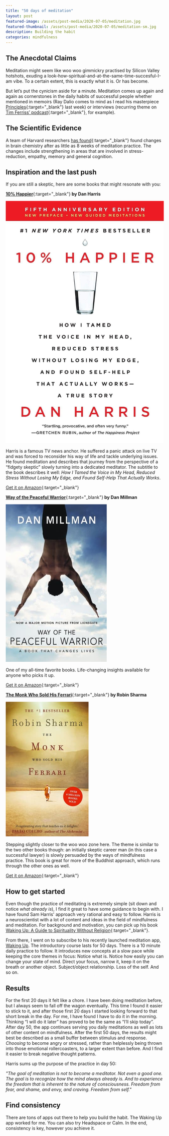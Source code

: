 ```yaml
---
title: "50 days of meditation"
layout: post
featured-image: /assets/post-media/2020-07-05/meditation.jpg
featured-thumbnail: /assets/post-media/2020-07-05/meditation-sm.jpg
description: Building the habit
categories: mindfulness
---
```


## The Anecdotal Claims

Meditation might seem like woo woo gimmickry practised by Silicon Valley hotshots, exuding a look-how-spiritual-and-at-the-same-time-succesful-I-am vibe. To a certain extent, this is exactly what it is. Or has become.

But let’s put the cynicism aside for a minute. Meditation comes up again and again as cornerstones in the daily habits of successful people whether mentioned in memoirs (Ray Dalio comes to mind as I read his masterpiece [Principles](https://www.amazon.com/gp/product/1501124021/ref=as_li_tl?ie=UTF8&camp=1789&creative=9325&creativeASIN=1501124021&linkCode=as2&tag=journeydev-20&linkId=6948d692da83ca41e07adcb10f21818c){:target="\_blank"} last week) or interviews (recurring theme on [Tim Ferriss’ podcast](https://tim.blog/podcast/){:target="\_blank"}, for example).

## The Scientific Evidence

A team of Harvard researchers [has found](https://scholar.harvard.edu/sara_lazar/publications){:target="\_blank"} found changes in brain chemistry after as little as 8 weeks of meditation practice. The changes include strengthening in areas that are involved in stress-reduction, empathy, memory and general cognition.

## Inspiration and the last push

If you are still a skeptic, here are some books that might resonate with you:

[<b>10% Happier</b>](https://www.amazon.com/gp/product/0062917609/ref=as_li_tl?ie=UTF8&camp=1789&creative=9325&creativeASIN=0062917609&linkCode=as2&tag=journeydev-20&linkId=f1dcf1d7dfee19223210bba4f7bc4ed5){:target="\_blank"}<b> by Dan Harris</b>

<img class="half-image" src="/assets/post-media/2020-07-05/ten_percent.jpg"/>

Harris is a famous TV news anchor. He suffered a panic attack on live TV and was forced to reconsider his way of life and tackle underlying issues. He found meditation and describes that journey from the perspective of a “fidgety skeptic” slowly turning into a dedicated meditator. The subtitle to the book describes it well: <em>How I Tamed the Voice in My Head, Reduced Stress Without Losing My Edge, and Found Self-Help That Actually Works</em>.

[Get it on Amazon](https://www.amazon.com/gp/product/0062917609/ref=as_li_tl?ie=UTF8&camp=1789&creative=9325&creativeASIN=0062917609&linkCode=as2&tag=journeydev-20&linkId=f1dcf1d7dfee19223210bba4f7bc4ed5){:target="\_blank"}

[<b>Way of the Peaceful Warrior</b>](https://www.amazon.com/gp/product/1932073205/ref=as_li_tl?ie=UTF8&camp=1789&creative=9325&creativeASIN=1932073205&linkCode=as2&tag=journeydev-20&linkId=1742ce0a4bcc4370294c3c60dc8b9970){:target="\_blank"}<b> by Dan Millman</b>

<img class="half-image" src="/assets/post-media/2020-07-05/way_of.jpg"/>

One of my all-time favorite books. Life-changing insights available for anyone who picks it up.

[Get it on Amazon](https://www.amazon.com/gp/product/1932073205/ref=as_li_tl?ie=UTF8&camp=1789&creative=9325&creativeASIN=1932073205&linkCode=as2&tag=journeydev-20&linkId=1742ce0a4bcc4370294c3c60dc8b9970){:target="\_blank"}

[<b>The Monk Who Sold His Ferrari</b>](https://www.amazon.com/gp/product/0062515675/ref=as_li_tl?ie=UTF8&camp=1789&creative=9325&creativeASIN=0062515675&linkCode=as2&tag=journeydev-20&linkId=3e23b1ad23fa772f4a9b03c21c53f85a){:target="\_blank"}<b> by Robin Sharma</b>

<img class="half-image" src="/assets/post-media/2020-07-05/monk.jpg"/>

Stepping slightly closer to the woo woo zone here. The theme is similar to the two other books though: an initially skeptic career man (in this case a successful lawyer) is slowly persuaded by the ways of mindfulness practice. This book is great for more of the Buddhist approach, which runs through the other ones as well.

[Get it on Amazon](https://www.amazon.com/gp/product/0062515675/ref=as_li_tl?ie=UTF8&camp=1789&creative=9325&creativeASIN=0062515675&linkCode=as2&tag=journeydev-20&linkId=3e23b1ad23fa772f4a9b03c21c53f85a){:target="\_blank"}

## How to get started

Even though the practice of meditating is extremely simple (sit down and notice <em>what already is</em>), I find it great to have some guidance to begin with. I have found Sam Harris' approach very rational and easy to follow. Harris is a neuroscientist with a lot of content and ideas in the field of mindfulness and meditation. For background and motivation, you can pick up his book [Waking Up: A Guide to Spirituality Without Religion](https://www.amazon.com/gp/product/1451636024/ref=as_li_tl?ie=UTF8&camp=1789&creative=9325&creativeASIN=1451636024&linkCode=as2&tag=journeydev-20&linkId=fda4f4d943635fcb0c3139ead9043968){:target="\_blank"}.

From there, I went on to subscribe to his recently launched meditation app, [Waking Up](https://share.wakingup.com/e2add0). The introductory course lasts for 50 days. There is a 10 minute daily practice to follow. It introduces new concepts at a slow pace while keeping the core themes in focus: Notice what is. Notice how easily you can change your state of mind. Direct your focus, narrow it, keep it on the breath or another object. Subject/object relationship. Loss of the self. And so on.

## Results

For the first 20 days it felt like a chore. I have been doing meditation before, but I always seem to fall off the wagon eventually. This time I found it easier to stick to it, and after those first 20 days I started looking forward to that short break in the day. For me, I have found I have to do it in the morning. Thinking “I will do it later” has proved to be the same as “I’ll skip today”. After day 50, the app continues serving you daily meditations as well as lots of other content on mindfulness. After the first 50 days, the results might best be described as a small buffer between stimulus and response. <em>Choosing</em> to become angry or stressed, rather than helplessly being thrown into those emotional rollercoasters, to a larger extent than before. And I find it easier to break negative thought patterns.

Harris sums up the purpose of the practice in day 50:

<em>"The goal of meditation is not to become a meditator. Not even a good one. The goal is to recognize how the mind always already is. And to experience the freedom that is inherent to the nature of consciousness. Freedom from fear, and shame, and envy, and craving. Freedom from self."</em>

## Find consistency

There are tons of apps out there to help you build the habit. The Waking Up app worked for me. You can also try Headspace or Calm. In the end, consistency is key, however you achieve it.
